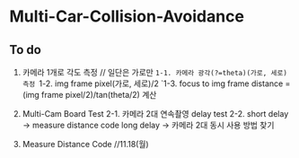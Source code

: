 # Multi-Car-Collision-Avoidance


## To do
1. 카메라 1개로 각도 측정 // 일단은 가로만
  `1-1. 카메라 광각(?=theta)(가로, 세로) 측정
  `1-2. img frame pixel(가로, 세로)/2 
  `1-3. focus to img frame distance = (img frame pixel/2)/tan(theta/2) 계산

2. Multi-Cam Board Test
  2-1. 카메라 2대 연속촬영 delay test
  2-2. short delay -> measure distance code
       long delay -> 카메라 2대 동시 사용 방법 찾기
       
3. Measure Distance Code
  //11.18(월) 
